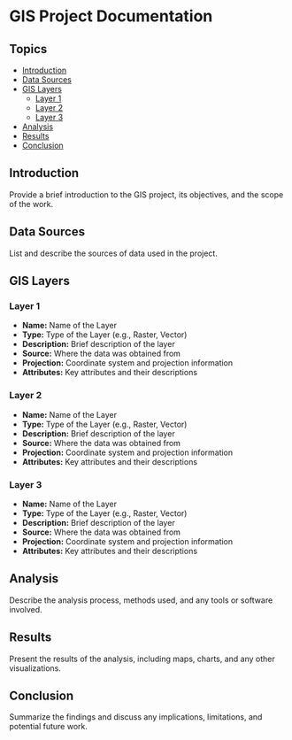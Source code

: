# GIS Project Documentation

## Topics

- [Introduction](#introduction)
- [Data Sources](#data-sources)
- [GIS Layers](#gis-layers)
  - [Layer 1](#layer-1)
  - [Layer 2](#layer-2)
  - [Layer 3](#layer-3)
- [Analysis](#analysis)
- [Results](#results)
- [Conclusion](#conclusion)

## Introduction

Provide a brief introduction to the GIS project, its objectives, and the scope of the work.

## Data Sources

List and describe the sources of data used in the project.

## GIS Layers

### Layer 1
- **Name:** Name of the Layer
- **Type:** Type of the Layer (e.g., Raster, Vector)
- **Description:** Brief description of the layer
- **Source:** Where the data was obtained from
- **Projection:** Coordinate system and projection information
- **Attributes:** Key attributes and their descriptions

### Layer 2
- **Name:** Name of the Layer
- **Type:** Type of the Layer (e.g., Raster, Vector)
- **Description:** Brief description of the layer
- **Source:** Where the data was obtained from
- **Projection:** Coordinate system and projection information
- **Attributes:** Key attributes and their descriptions

### Layer 3
- **Name:** Name of the Layer
- **Type:** Type of the Layer (e.g., Raster, Vector)
- **Description:** Brief description of the layer
- **Source:** Where the data was obtained from
- **Projection:** Coordinate system and projection information
- **Attributes:** Key attributes and their descriptions

## Analysis

Describe the analysis process, methods used, and any tools or software involved.

## Results

Present the results of the analysis, including maps, charts, and any other visualizations.

## Conclusion

Summarize the findings and discuss any implications, limitations, and potential future work.
